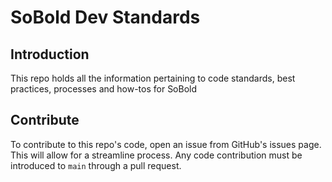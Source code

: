 # SoBold Dev Standards

## Introduction

This repo holds all the information pertaining to code standards, best practices, processes and how-tos for SoBold

## Contribute

To contribute to this repo's code, open an issue from GitHub's issues page. This will allow for a streamline process.
Any code contribution must be introduced to `main` through a pull request.
